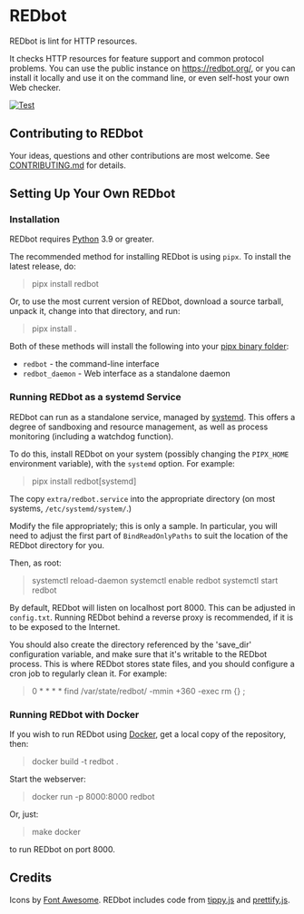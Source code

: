 # REDbot

REDbot is lint for HTTP resources.

It checks HTTP resources for feature support and common protocol problems. You can use the public
instance on <https://redbot.org/>, or you can install it locally and use it on the command line, or
even self-host your own Web checker.

[![Test](https://github.com/mnot/redbot/actions/workflows/test.yml/badge.svg)](https://github.com/mnot/redbot/actions/workflows/test.yml)


## Contributing to REDbot

Your ideas, questions and other contributions are most welcome. See
[CONTRIBUTING.md](CONTRIBUTING.md) for details.


## Setting Up Your Own REDbot

### Installation

REDbot requires [Python](https://python.org/) 3.9 or greater.

The recommended method for installing REDbot is using `pipx`. To install the latest release, do:

> pipx install redbot

Or, to use the most current version of REDbot, download a source tarball, unpack it, change into that directory, and run:

> pipx install .

Both of these methods will install the following into your [pipx binary folder](https://pypa.github.io/pipx/installation/):

* `redbot` - the command-line interface
* `redbot_daemon` - Web interface as a standalone daemon


### Running REDbot as a systemd Service

REDbot can run as a standalone service, managed by [systemd](https://freedesktop.org/wiki/Software/systemd/). This offers a degree of sandboxing and resource management, as well as process monitoring (including a watchdog function).

To do this, install REDbot on your system (possibly changing the `PIPX_HOME` environment variable), with the `systemd` option. For example:

> pipx install redbot[systemd]

The copy `extra/redbot.service` into the appropriate directory (on most systems, `/etc/systemd/system/`.)

Modify the file appropriately; this is only a sample. In particular, you will need to adjust the first part of `BindReadOnlyPaths` to suit the location of the REDbot directory for you.

Then, as root:

> systemctl reload-daemon
> systemctl enable redbot
> systemctl start redbot

By default, REDbot will listen on localhost port 8000. This can be adjusted in `config.txt`. Running REDbot behind a reverse proxy is recommended, if it is to be exposed to the Internet.

You should also create the directory referenced by the 'save_dir' configuration variable, and make
sure that it's writable to the REDbot process. This is where REDbot stores state files, and you
should configure a cron job to regularly clean it. For example:

> 0 * * * * find /var/state/redbot/ -mmin +360 -exec rm {} \;


### Running REDbot with Docker

If you wish to run REDbot using [Docker](https://www.docker.com), get a local copy of the repository, then:

> docker build -t redbot .

Start the webserver:

> docker run -p 8000:8000 redbot

Or, just:

> make docker

to run REDbot on port 8000.



## Credits

Icons by [Font Awesome](https://fontawesome.com/). REDbot includes code from [tippy.js](https://atomiks.github.io/tippyjs/) and [prettify.js](https://github.com/google/code-prettify).

